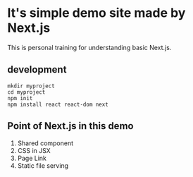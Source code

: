 # It's simple demo site made by Next.js

This is personal training for understanding basic Next.js.


## development

```
mkdir myproject
cd myproject
npm init
npm install react react-dom next
```

## Point of Next.js in this demo
1. Shared component
1. CSS in JSX
1. Page Link
1. Static file serving